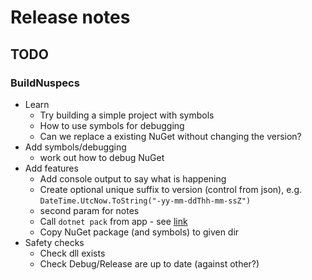 # Release notes

## TODO

### BuildNuspecs

- Learn
   - Try building a simple project with symbols
   - How to use symbols for debugging
   - Can we replace a existing NuGet without changing the version?
- Add symbols/debugging 
  - work out how to debug NuGet
- Add features
  - Add console output to say what is happening
  - Create optional unique suffix to version (control from json), e.g.   
`DateTime.UtcNow.ToString("-yy-mm-ddThh-mm-ssZ")`
   - second param for notes
   - Call `dotnet pack` from app - see [link](https://stackoverflow.com/a/63341926/1434764) 
   - Copy NuGet package (and symbols) to given dir
- Safety checks
   - Check dll exists
   - Check Debug/Release are up to date (against other?)
